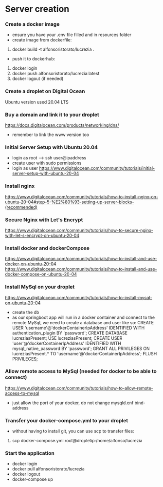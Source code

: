 # Server creation

### Create a docker image
- ensure you have your .env file filled and in resources folder
- create image from dockerfile:
1. docker build -t alfonsoristorato/lucrezia .
- push it to dockerhub:
1. docker login 
2. docker push alfonsoristorato/lucrezia:latest
3. docker logout (if needed)

### Create a droplet on Digital Ocean
Ubuntu version used 20.04 LTS

### Buy a domain and link it to your droplet
https://docs.digitalocean.com/products/networking/dns/
- remember to link the www version too

### Initial Server Setup with Ubuntu 20.04
- login as root --> ssh user@ipaddress
- create user with sudo permissions
- login as user
  https://www.digitalocean.com/community/tutorials/initial-server-setup-with-ubuntu-20-04

### Install nginx
  https://www.digitalocean.com/community/tutorials/how-to-install-nginx-on-ubuntu-20-04#step-5-%E2%80%93-setting-up-server-blocks-(recommended)

### Secure Nginx with Let's Encrypt
  https://www.digitalocean.com/community/tutorials/how-to-secure-nginx-with-let-s-encrypt-on-ubuntu-20-04

### Install docker and dockerCompose
  https://www.digitalocean.com/community/tutorials/how-to-install-and-use-docker-on-ubuntu-20-04
  https://www.digitalocean.com/community/tutorials/how-to-install-and-use-docker-compose-on-ubuntu-20-04

### Install MySql on your droplet
  https://www.digitalocean.com/community/tutorials/how-to-install-mysql-on-ubuntu-20-04
- create the db
- as our springboot app will run in a docker container and connect to the remote MySql, we need to create a database and user like so:
  CREATE USER 'username'@'dockerContainerIpAddress' IDENTIFIED WITH authentication_plugin BY 'password';
  CREATE DATABASE lucreziasPresent;
  USE lucreziasPresent;
  CREATE USER 'user'@'dockerContainerIpAddress' IDENTIFIED WITH mysql_native_password BY 'password';
  GRANT ALL PRIVILEGES ON lucreziasPresent.* TO 'username'@'dockerContainerIpAddress';
  FLUSH PRIVILEGES;

### Allow remote access to MySql (needed for docker to be able to connect)
  https://www.digitalocean.com/community/tutorials/how-to-allow-remote-access-to-mysql
- just allow the port of your docker, do not change mysqld.cnf bind-address

### Transfer your docker-compose.yml to your droplet
- without having to install git, you can use scp to transfer files:
1. scp docker-compose.yml root@dropletip:/home/alfonso/lucrezia

### Start the application
- docker login
- docker pull alfonsoristorato/lucrezia
- docker logout
- docker-compose up
